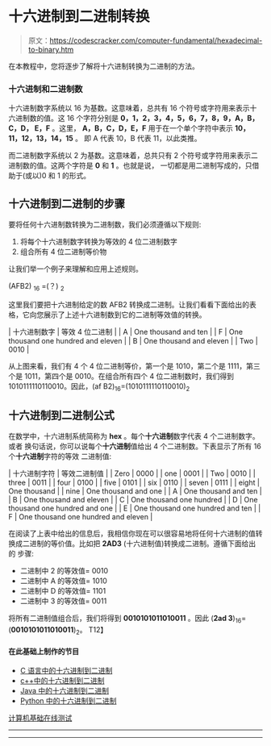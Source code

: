 # 十六进制到二进制转换

> 原文：<https://codescracker.com/computer-fundamental/hexadecimal-to-binary.htm>

在本教程中，您将逐步了解将十六进制转换为二进制的方法。

### 十六进制和二进制数

十六进制数字系统以 16 为基数。这意味着，总共有 16 个符号或字符用来表示十六进制数的值。这 16 个字符分别是 **0，1，2，3，4，5，6，7，8，9，A，B，C，D， E，F** 。这里， **A，B，C，D，E，F** 用于在一个单个字符中表示 **10，11，12，13，14，15** 。 即 A 代表 10，B 代表 11，以此类推。

而二进制数字系统以 2 为基数。这意味着，总共只有 2 个符号或字符用来表示二进制数的值。这两个字符是 **0** 和 **1** 。也就是说， 一切都是用二进制写成的，只借助于(或以)0 和 1 的形式。

## 十六进制到二进制的步骤

要将任何十六进制数转换为二进制数，我们必须遵循以下规则:

1.  将每个十六进制数字转换为等效的 4 位二进制数字
2.  组合所有 4 位二进制等价物

让我们举一个例子来理解和应用上述规则。

(AFB2) <sub>16</sub> =(？) <sub>2</sub>

这里我们要把十六进制给定的数 AFB2 转换成二进制。让我们看看下面给出的表格，它向您展示了上述十六进制数到它的二进制等效值的转换。

| 十六进制数字 | 等效 4 位二进制 |
| A | One thousand and ten |
| F | One thousand one hundred and eleven |
| B | One thousand and eleven |
| Two | 0010 |

从上图来看，我们有 4 个 4 位二进制等价，第一个是 1010，第二个是 1111，第三个是 1011，第四个是 0010。在组合所有四个 4 位二进制数时，我们得到 1010111110110010。因此，(af B2)<sub>16</sub>=(1010111110110010)<sub>2</sub>

## 十六进制到二进制公式

在数学中，十六进制系统简称为 **hex** 。每个**十六进制**数字代表 4 个二进制数字。或者 换句话说，你可以说每个**十六进制**值给出 4 个二进制数。下表显示了所有 16 个**十六进制**字符的等效 二进制值:

| 十六进制字符 | 等效二进制值 |
| Zero | 0000 |
| one | 0001 |
| Two | 0010 |
| three | 0011 |
| four | 0100 |
| five | 0101 |
| six | 0110 |
| seven | 0111 |
| eight | One thousand |
| nine | One thousand and one |
| A | One thousand and ten |
| B | One thousand and eleven |
| C | One thousand one hundred |
| D | One thousand one hundred and one |
| E | One thousand one hundred and ten |
| F | One thousand one hundred and eleven |

在阅读了上表中给出的信息后，我相信你现在可以很容易地将任何十六进制的值转换成二进制的等价值。比如把 **2AD3** (十六进制值)转换成二进制。遵循下面给出的 步骤:

*   二进制中 2 的等效值= 0010
*   二进制中 A 的等效值= 1010
*   二进制中 D 的等效值= 1101
*   二进制中 3 的等效值= 0011

将所有二进制值组合后，我们将得到 **0010101011010011** 。因此 (**2ad 3**)<sub>16</sub>=(**0010101011010011**)<sub>2</sub>。 T12】

#### 在此基础上制作的节目

*   [C 语言中的十六进制到二进制](/c/program/c-program-convert-hexadecimal-to-binary.htm)
*   [c++中的十六进制到二进制](/cpp/program/cpp-program-convert-hexadecimal-to-binary.htm)
*   [Java 中的十六进制到二进制](/java/program/java-program-convert-hexadecimal-to-binary.htm)
*   [Python 中的十六进制到二进制](/python/program/python-program-convert-hexadecimal-to-binary.htm)

[计算机基础在线测试](/exam/showtest.php?subid=14)

* * *

* * *
